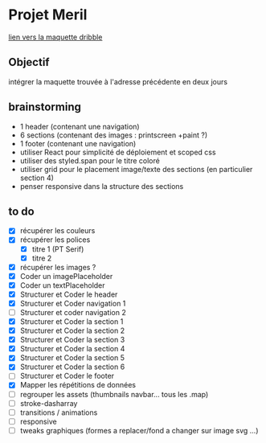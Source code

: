 # Projet Meril #
[lien vers la maquette dribble](https://dribbble.com/shots/6766464-Meril-Landing-Page/attachments/1444981)

## Objectif ## 
 intégrer la maquette trouvée à l'adresse précédente en deux jours

## brainstorming ##
 - 1 header (contenant une navigation)
 - 6 sections (contenant des images : printscreen +paint ?)
 - 1 footer (contenant une navigation)
 -  utiliser React pour simplicité de déploiement et scoped css
 - utiliser des styled.span pour le titre coloré
 - utiliser grid pour le placement image/texte des sections (en particulier section 4)
 - penser responsive dans la structure des sections

## to do ##
- [x] récupérer les couleurs
- [x] récupérer les polices
	- [x] titre 1 (PT Serif)
	- [x] titre 2
- [x] récupérer les images ?
- [x] Coder un imagePlaceholder
- [x] Coder un textPlaceholder
- [x] Structurer et Coder le header
- [x] Structurer et Coder navigation 1
- [ ] Structurer et coder navigation 2
- [x] Structurer et Coder la section 1
- [x] Structurer et Coder la section 2
- [x] Structurer et Coder la section 3
- [x] Structurer et Coder la section 4
- [x] Structurer et Coder la section 5
- [x] Structurer et Coder la section 6
- [ ] Structurer et Coder le footer
- [x] Mapper les répétitions de données
- [ ] regrouper les assets (thumbnails navbar... tous les .map)
- [ ] stroke-dasharray
- [ ] transitions / animations
- [ ] responsive
- [ ] tweaks graphiques (formes a replacer/fond a changer sur image svg ...)